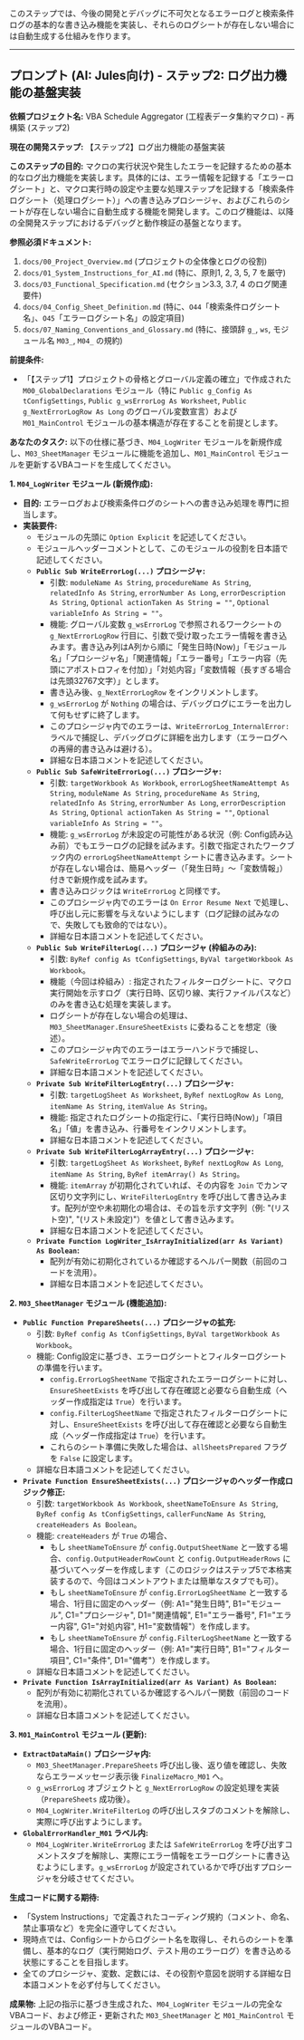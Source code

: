 このステップでは、今後の開発とデバッグに不可欠となるエラーログと検索条件ログの基本的な書き込み機能を実装し、それらのログシートが存在しない場合には自動生成する仕組みを作ります。

---

## プロンプト (AI: Jules向け) - ステップ2: ログ出力機能の基盤実装

**依頼プロジェクト名:** VBA Schedule Aggregator (工程表データ集約マクロ) - 再構築 (ステップ2)

**現在の開発ステップ:** 【ステップ2】ログ出力機能の基盤実装

**このステップの目的:**
マクロの実行状況や発生したエラーを記録するための基本的なログ出力機能を実装します。具体的には、エラー情報を記録する「エラーログシート」と、マクロ実行時の設定や主要な処理ステップを記録する「検索条件ログシート（処理ログシート）」への書き込みプロシージャ、およびこれらのシートが存在しない場合に自動生成する機能を開発します。このログ機能は、以降の全開発ステップにおけるデバッグと動作検証の基盤となります。

**参照必須ドキュメント:**
1.  `docs/00_Project_Overview.md` (プロジェクトの全体像とログの役割)
2.  `docs/01_System_Instructions_for_AI.md` (特に、原則1, 2, 3, 5, 7 を厳守)
3.  `docs/03_Functional_Specification.md` (セクション3.3, 3.7, 4 のログ関連要件)
4.  `docs/04_Config_Sheet_Definition.md` (特に、`O44`「検索条件ログシート名」、`O45`「エラーログシート名」の設定項目)
5.  `docs/07_Naming_Conventions_and_Glossary.md` (特に、接頭辞 `g_`, `ws`, モジュール名 `M03_`, `M04_` の規約)

**前提条件:**
*   「【ステップ1】プロジェクトの骨格とグローバル定義の確立」で作成された `M00_GlobalDeclarations` モジュール（特に `Public g_Config As tConfigSettings`, `Public g_wsErrorLog As Worksheet`, `Public g_NextErrorLogRow As Long` のグローバル変数宣言）および `M01_MainControl` モジュールの基本構造が存在することを前提とします。

**あなたのタスク:**
以下の仕様に基づき、`M04_LogWriter` モジュールを新規作成し、`M03_SheetManager` モジュールに機能を追加し、`M01_MainControl` モジュールを更新するVBAコードを生成してください。

**1. `M04_LogWriter` モジュール (新規作成):**

*   **目的:** エラーログおよび検索条件ログのシートへの書き込み処理を専門に担当します。
*   **実装要件:**
    *   モジュールの先頭に `Option Explicit` を記述してください。
    *   モジュールヘッダーコメントとして、このモジュールの役割を日本語で記述してください。
    *   **`Public Sub WriteErrorLog(...)` プロシージャ:**
        *   引数: `moduleName As String`, `procedureName As String`, `relatedInfo As String`, `errorNumber As Long`, `errorDescription As String`, `Optional actionTaken As String = ""`, `Optional variableInfo As String = ""`。
        *   機能: グローバル変数 `g_wsErrorLog` で参照されるワークシートの `g_NextErrorLogRow` 行目に、引数で受け取ったエラー情報を書き込みます。書き込み列はA列から順に「発生日時(Now)」「モジュール名」「プロシージャ名」「関連情報」「エラー番号」「エラー内容（先頭にアポストロフィを付加）」「対処内容」「変数情報（長すぎる場合は先頭32767文字）」とします。
        *   書き込み後、`g_NextErrorLogRow` をインクリメントします。
        *   `g_wsErrorLog` が `Nothing` の場合は、デバッグログにエラーを出力して何もせずに終了します。
        *   このプロシージャ内でのエラーは、`WriteErrorLog_InternalError:` ラベルで捕捉し、デバッグログに詳細を出力します（エラーログへの再帰的書き込みは避ける）。
        *   詳細な日本語コメントを記述してください。
    *   **`Public Sub SafeWriteErrorLog(...)` プロシージャ:**
        *   引数: `targetWorkbook As Workbook`, `errorLogSheetNameAttempt As String`, `moduleName As String`, `procedureName As String`, `relatedInfo As String`, `errorNumber As Long`, `errorDescription As String`, `Optional actionTaken As String = ""`, `Optional variableInfo As String = ""`。
        *   機能: `g_wsErrorLog` が未設定の可能性がある状況（例: Config読み込み前）でもエラーログの記録を試みます。引数で指定されたワークブック内の `errorLogSheetNameAttempt` シートに書き込みます。シートが存在しない場合は、簡易ヘッダー（「発生日時」～「変数情報」）付きで新規作成を試みます。
        *   書き込みロジックは `WriteErrorLog` と同様です。
        *   このプロシージャ内でのエラーは `On Error Resume Next` で処理し、呼び出し元に影響を与えないようにします（ログ記録の試みなので、失敗しても致命的ではない）。
        *   詳細な日本語コメントを記述してください。
    *   **`Public Sub WriteFilterLog(...)` プロシージャ (枠組みのみ):**
        *   引数: `ByRef config As tConfigSettings`, `ByVal targetWorkbook As Workbook`。
        *   機能（今回は枠組み）: 指定されたフィルターログシートに、マクロ実行開始を示すログ（実行日時、区切り線、実行ファイルパスなど）のみを書き込む処理を実装します。
        *   ログシートが存在しない場合の処理は、`M03_SheetManager.EnsureSheetExists` に委ねることを想定（後述）。
        *   このプロシージャ内でのエラーはエラーハンドラで捕捉し、`SafeWriteErrorLog` でエラーログに記録してください。
        *   詳細な日本語コメントを記述してください。
    *   **`Private Sub WriteFilterLogEntry(...)` プロシージャ:**
        *   引数: `targetLogSheet As Worksheet`, `ByRef nextLogRow As Long`, `itemName As String`, `itemValue As String`。
        *   機能: 指定されたログシートの指定行に、「実行日時(Now)」「項目名」「値」を書き込み、行番号をインクリメントします。
        *   詳細な日本語コメントを記述してください。
    *   **`Private Sub WriteFilterLogArrayEntry(...)` プロシージャ:**
        *   引数: `targetLogSheet As Worksheet`, `ByRef nextLogRow As Long`, `itemName As String`, `ByRef itemArray() As String`。
        *   機能: `itemArray` が初期化されていれば、その内容を `Join` でカンマ区切り文字列にし、`WriteFilterLogEntry` を呼び出して書き込みます。配列が空や未初期化の場合は、その旨を示す文字列（例: "(リスト空)", "(リスト未設定)"）を値として書き込みます。
        *   詳細な日本語コメントを記述してください。
    *   **`Private Function LogWriter_IsArrayInitialized(arr As Variant) As Boolean`:**
        *   配列が有効に初期化されているか確認するヘルパー関数（前回のコードを流用）。
        *   詳細な日本語コメントを記述してください。

**2. `M03_SheetManager` モジュール (機能追加):**

*   **`Public Function PrepareSheets(...)` プロシージャの拡充:**
    *   引数: `ByRef config As tConfigSettings`, `ByVal targetWorkbook As Workbook`。
    *   機能: Config設定に基づき、エラーログシートとフィルターログシートの準備を行います。
        *   `config.ErrorLogSheetName` で指定されたエラーログシートに対し、`EnsureSheetExists` を呼び出して存在確認と必要なら自動生成（ヘッダー作成指定は `True`）を行います。
        *   `config.FilterLogSheetName` で指定されたフィルターログシートに対し、`EnsureSheetExists` を呼び出して存在確認と必要なら自動生成（ヘッダー作成指定は `True`）を行います。
        *   これらのシート準備に失敗した場合は、`allSheetsPrepared` フラグを `False` に設定します。
    *   詳細な日本語コメントを記述してください。
*   **`Private Function EnsureSheetExists(...)` プロシージャのヘッダー作成ロジック修正:**
    *   引数: `targetWorkbook As Workbook`, `sheetNameToEnsure As String`, `ByRef config As tConfigSettings`, `callerFuncName As String`, `createHeaders As Boolean`。
    *   機能: `createHeaders` が `True` の場合、
        *   もし `sheetNameToEnsure` が `config.OutputSheetName` と一致する場合、`config.OutputHeaderRowCount` と `config.OutputHeaderRows` に基づいてヘッダーを作成します（このロジックはステップ5で本格実装するので、今回はコメントアウトまたは簡単なスタブでも可）。
        *   もし `sheetNameToEnsure` が `config.ErrorLogSheetName` と一致する場合、1行目に固定のヘッダー（例: A1="発生日時", B1="モジュール", C1="プロシージャ", D1="関連情報", E1="エラー番号", F1="エラー内容", G1="対処内容", H1="変数情報"）を作成します。
        *   もし `sheetNameToEnsure` が `config.FilterLogSheetName` と一致する場合、1行目に固定のヘッダー（例: A1="実行日時", B1="フィルター項目", C1="条件", D1="備考"）を作成します。
    *   詳細な日本語コメントを記述してください。
*   **`Private Function IsArrayInitialized(arr As Variant) As Boolean`:**
    *   配列が有効に初期化されているか確認するヘルパー関数（前回のコードを流用）。
    *   詳細な日本語コメントを記述してください。

**3. `M01_MainControl` モジュール (更新):**

*   **`ExtractDataMain()` プロシージャ内:**
    *   `M03_SheetManager.PrepareSheets` 呼び出し後、返り値を確認し、失敗ならエラーメッセージ表示後 `FinalizeMacro_M01` へ。
    *   `g_wsErrorLog` オブジェクトと `g_NextErrorLogRow` の設定処理を実装（`PrepareSheets` 成功後）。
    *   `M04_LogWriter.WriteFilterLog` の呼び出しスタブのコメントを解除し、実際に呼び出すようにします。
*   **`GlobalErrorHandler_M01` ラベル内:**
    *   `M04_LogWriter.WriteErrorLog` または `SafeWriteErrorLog` を呼び出すコメントスタブを解除し、実際にエラー情報をエラーログシートに書き込むようにします。`g_wsErrorLog` が設定されているかで呼び出すプロシージャを分岐させてください。

**生成コードに関する期待:**
*   「System Instructions」で定義されたコーディング規約（コメント、命名、禁止事項など）を完全に遵守してください。
*   現時点では、Configシートからログシート名を取得し、それらのシートを準備し、基本的なログ（実行開始ログ、テスト用のエラーログ）を書き込める状態にすることを目指します。
*   全てのプロシージャ、変数、定数には、その役割や意図を説明する詳細な日本語コメントを必ず付与してください。

**成果物:**
上記の指示に基づき生成された、`M04_LogWriter` モジュールの完全なVBAコード、および修正・更新された `M03_SheetManager` と `M01_MainControl` モジュールのVBAコード。
